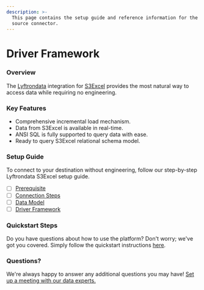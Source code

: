 ```yaml
---
description: >-
  This page contains the setup guide and reference information for the S3Excel
  source connector.
---
```


# Driver Framework

### Overview

The [Lyftrondata](https://www.lyftrondata.com/) integration for [S3Excel](https://lyftrondata.z13.web.core.windows.net/integration/technology-analytics/amazon-s3-excel/) provides the most natural way to access data while requiring no engineering.

### Key Features

* Comprehensive incremental load mechanism.
* Data from S3Excel is available in real-time.
* ANSI SQL is fully supported to query data with ease.
* Ready to query S3Excel relational schema model.

### Setup Guide

To connect to your destination without engineering, follow our step-by-step Lyftrondata S3Excel setup guide.

* [ ] [Prerequisite](../../amazon-s3/prerequisite.md)
* [ ] [Connection Steps](../../amazon-s3/connection-steps.md)
* [ ] [Data Model](../../amazon-s3/data-model/erd.md)
* [ ] [Driver Framework](../../amazon-s3/driver-framework/)

### Quickstart Steps

Do you have questions about how to use the platform? Don't worry; we've got you covered. Simply follow the quickstart instructions [here](https://app.gitbook.com/o/wtkDnJM7XX3whUqN09p1/s/lTEE4RQvO3RwZSpc3Y6M/\~/changes/14/technology-analytics/amazon-s3-1).

### Questions? <a href="#questions" id="questions"></a>

We're always happy to answer any additional questions you may have! [Set up a meeting with our data experts.](https://www.lyftrondata.com/book-a-meeting/)
